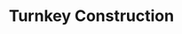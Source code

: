 ---
#preview details
title: "Turnkey Construction"
icon: "/img/icons/4.svg"
short: "End-to-end construction solutions that deliver quality, efficiency, and peace of mind from concept to completion."

#full details
description:
  - layout: 1
    title: Description
    content:
      <p>At Atha Constructions, we provide comprehensive turnkey construction services that handle every aspect of your project from initial planning to final handover. Our integrated approach ensures seamless coordination between all project elements, delivering high-quality results on time and within budget.</p>
      <p>From residential developments to commercial complexes, our turnkey solutions include architectural design, construction management, material procurement, and quality control. We take full responsibility for project execution, allowing you to focus on your vision while we handle the complexities of construction.</p>
    divider: true

  - layout: 2
    title: Benefits
    content:
      <p>Our turnkey construction services offer numerous advantages, including streamlined project management, cost control, and quality assurance. We handle all aspects of the construction process, ensuring consistency and efficiency throughout the project lifecycle.</p>
      <p>With our comprehensive approach, you benefit from a single point of responsibility, reduced project risks, and guaranteed quality standards.</p>
    list:
      - Single Point of Contact
      - Quality Guaranteed
      - Time & Cost Efficiency
      - Comprehensive Service
    divider: false

sidebar:
  title: Info Areas
  items:
    - layout: list
      title: Project Types
      content:
        - Residential Buildings
        - Commercial Complexes
        - Industrial Facilities
        - Infrastructure Projects

    - layout: list
      title: Service Elements
      content:
        - Design & Planning
        - Construction Management
        - Quality Control
        - Project Handover

    - layout: values
      title: Benefits
      content:
        - value: 15
          afterValue: +
          label: Years <br>Experience

        - value: 200
          afterValue: +
          label: Projects <br>Completed

        - value: 40
          afterValue: +
          label: Cities <br>Served

        - value: 97
          afterValue: +
          label: Client <br>Satisfaction

    - layout: list
      title: Project Agent
      content:
        - Robert Build
        - robert.build@athaconstructions.com
        - +91 98765 43213

gallery:
  - image: /img/covers/1.jpg
    alt: Modern Residential Complex

  - image: /img/covers/2.jpg
    alt: Commercial Building Project

  - image: /img/covers/4.jpg
    alt: Industrial Facility Construction

description2:
  - layout: 1
    title: Project Management
    content:
      <p>Our project management approach ensures efficient execution and quality control throughout the construction process. We maintain clear communication, strict timelines, and rigorous quality standards to deliver projects that exceed expectations.</p>
    divider: false

  - layout: 1
    title: Our Approach
    content:
      <p>We take a systematic approach to turnkey construction, beginning with detailed planning and continuing through to final handover. Our experienced team manages every aspect of the project, ensuring seamless coordination between all stakeholders and maintaining the highest standards of quality and safety.</p>
    divider: true

sidebar2:
  items:
    - layout: list
      title: Capabilities
      content:
        - Complete Project Management
        - Design & Engineering
        - Construction Execution
        - Quality Assurance
        - Safety Management

    - layout: list
      title: Work Process
      content:
        - "Plan: Develop comprehensive project strategy"
        - "Execute: Manage construction process"
        - "Monitor: Ensure quality and compliance"
        - "Deliver: Complete project handover"

faq:
  subtitle: Have Some Questions?
  title: We Can Help!
  button:
    label: More Questions?
    link: /contact
  items:
    - label: What is included in turnkey construction?
      content: <p>Our turnkey construction services include everything from initial design and planning to final handover. This includes architectural design, construction management, material procurement, quality control, and project completion.</p>

    - label: How do you ensure project quality?
      content: <p>We maintain strict quality control measures throughout the project, including regular inspections, material testing, and compliance checks. Our quality assurance team ensures all work meets or exceeds industry standards.</p>

    - label: What is the typical project timeline?
      content: <p>Project timelines vary based on scope and complexity. We provide detailed schedules during the planning phase and maintain regular updates throughout the project to ensure timely completion.</p>

    - label: How do you handle project changes?
      content: <p>We have a structured change management process that evaluates the impact of any modifications on timeline, cost, and quality. All changes are documented and communicated clearly to ensure project success.</p>
---